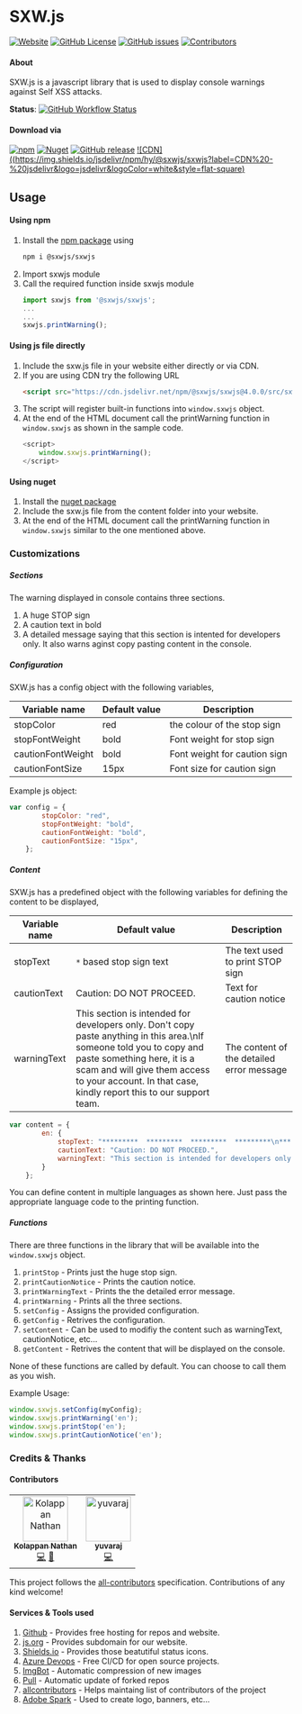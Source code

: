 # SXW.js
[![Website](https://img.shields.io/badge/website-sxw.js.org-blue.svg?style=flat-square&logo=mozilla%20firefox)](https://sxw.js.org/)
[![GitHub License](https://img.shields.io/github/license/sxwjs/sxwjs.svg?style=flat-square)](#)
[![GitHub issues](https://img.shields.io/github/issues-raw/sxwjs/sxwjs.svg?style=flat-square)](#)
[![Contributors](https://img.shields.io/badge/all_contributors-2-orange.svg?style=flat-square)](#contributors)

#### About
SXW.js is a javascript library that is used to display console warnings against Self XSS attacks.

**Status**: [![GitHub Workflow Status](https://img.shields.io/github/workflow/status/sxwjs/sxwjs/CI?logo=github&style=flat-square)](https://github.com/sxwjs/sxwjs/actions?query=workflow%3ACI)

#### Download via
[![npm](https://img.shields.io/npm/v/@sxwjs/sxwjs.svg?style=flat-square&logo=npm)](https://www.npmjs.com/package/@sxwjs/sxwjs)
[![Nuget](https://img.shields.io/nuget/v/sxw.js.svg?style=flat-square&logo=nuget)](https://www.nuget.org/packages/sxw.js/)
[![GitHub release](https://img.shields.io/github/release/sxwjs/sxwjs.svg?style=flat-square&logo=github)](https://github.com/sxwjs/sxwjs/releases)
[![CDN]((https://img.shields.io/jsdelivr/npm/hy/@sxwjs/sxwjs?label=CDN%20-%20jsdelivr&logo=jsdelivr&logoColor=white&style=flat-square)](https://www.jsdelivr.com/package/npm/@sxwjs/sxwjs)

## Usage

#### Using npm
 1. Install the [npm package](https://www.npmjs.com/package/@sxwjs/sxwjs) using
    ```bash
    npm i @sxwjs/sxwjs
    ```
 2. Import sxwjs module
 3. Call the required function inside sxwjs module
    ```typescript
    import sxwjs from '@sxwjs/sxwjs';
    ...
    ...
    sxwjs.printWarning();
    ```

#### Using js file directly

 1. Include the sxw.js file in your website either directly or via CDN.
 2. If you are using CDN try the following URL
    ```html
    <script src="https://cdn.jsdelivr.net/npm/@sxwjs/sxwjs@4.0.0/src/sxw.min.js"></script>
    ```
 3. The script will register built-in functions into `window.sxwjs` object.
 4. At the end of the HTML document call the printWarning function in `window.sxwjs` as shown in the sample code.
    ```javascript
    <script>
        window.sxwjs.printWarning();
    </script>
    ```

#### Using nuget
 1. Install the [nuget package](https://www.nuget.org/packages/sxw.js/)
 2. Include the sxw.js file from the content folder into your website.
 3. At the end of the HTML document call the printWarning function in `window.sxwjs` similar to the one mentioned above.


### Customizations

##### Sections
The warning displayed in console contains three sections.
 1. A huge STOP sign
 2. A caution text in bold
 3. A detailed message saying that this section is intented for developers only. It also warns aginst copy pasting content in the console.

##### Configuration
SXW.js has a config object with the following variables,

Variable name | Default value | Description
------------ | ------------- | ---------
stopColor | red | the colour of the stop sign
stopFontWeight | bold | Font weight for stop sign
cautionFontWeight | bold | Font weight for caution sign
cautionFontSize | 15px | Font size for caution sign

Example js object:

````js
var config = {
        stopColor: "red",
        stopFontWeight: "bold",
        cautionFontWeight: "bold",
        cautionFontSize: "15px",
    };
````

##### Content

SXW.js has a predefined object with the following variables for defining the content to be displayed,

Variable name | Default value | Description
------------ | ------------- | ---------
stopText | `*` based stop sign text | The text used to print STOP sign
cautionText | Caution: DO NOT PROCEED. | Text for caution notice
warningText | This section is intended for developers only. Don't copy paste anything in this area.\nIf someone told you to copy and paste something here, it is a scam and will give them access to your account. In that case, kindly report this to our support team. | The content of the detailed error message

````js
var content = {
        en: {
            stopText: "*********  *********  *********  *********\n***           ***     ***   ***  ***   ***\n***           ***     ***   ***  ***   ***\n*********     ***     ***   ***  *********\n      ***     ***     ***   ***  ***\n      ***     ***     ***   ***  ***\n*********     ***     *********  ***",
            cautionText: "Caution: DO NOT PROCEED.",
            warningText: "This section is intended for developers only. Don't copy paste anything in this area.\nIf someone told you to copy and paste something here, it is a scam and will give them access to your account. In that case, kindly report this to our support team."
        }
    };
````

You can define content in multiple languages as shown here. Just pass the appropriate language code to the printing function.

##### Functions

There are three functions in the library that will be available into the `window.sxwjs` object.

 1. `printStop` - Prints just the huge stop sign.
 2. `printCautionNotice` - Prints the caution notice.
 3. `printWarningText` - Prints the the detailed error message.
 4. `printWarning` - Prints all the three sections.
 5. `setConfig` - Assigns the provided configuration.
 6. `getConfig` - Retrives the configuration.
 7. `setContent` - Can be used to modifiy the content such as warningText, cautionNotice, etc...
 8. `getContent` - Retrives the content that will be displayed on the console.

None of these functions are called by default. You can choose to call them as you wish.

Example Usage:

````js
window.sxwjs.setConfig(myConfig);
window.sxwjs.printWarning('en');
window.sxwjs.printStop('en');
window.sxwjs.printCautionNotice('en');
````

### Credits & Thanks

#### Contributors

<!-- ALL-CONTRIBUTORS-LIST:START - Do not remove or modify this section -->
<!-- prettier-ignore -->
<table><tr><td align="center"><a href="https://kolappannathan.github.io/"><img src="https://avatars2.githubusercontent.com/u/8157105?v=4" width="80px;" alt="Kolappan Nathan"/><br /><sub><b>Kolappan Nathan</b></sub></a><br /><a href="https://github.com/sxwjs/sxwjs/commits?author=kolappannathan" title="Code">💻</a> <a href="#maintenance-kolappannathan" title="Maintenance">🚧</a></td><td align="center"><a href="https://www.linkedin.com/in/shivarajnaidu"><img src="https://avatars1.githubusercontent.com/u/12374494?v=4" width="80px;" alt="yuvaraj"/><br /><sub><b>yuvaraj</b></sub></a><br /><a href="https://github.com/sxwjs/sxwjs/commits?author=shivarajnaidu" title="Code">💻</a></td></tr></table>

<!-- ALL-CONTRIBUTORS-LIST:END -->

This project follows the [all-contributors](https://github.com/all-contributors/all-contributors) specification. Contributions of any kind welcome!

#### Services & Tools used

1. [Github](https://github.com) - Provides free hosting for repos and website.
2. [js.org](https://js.org) - Provides subdomain for our website.
3. [Shields.io](https://shields.io) - Provides those beatutiful status icons.
4. [Azure Devops](https://dev.azure.com/sxw-js/sxw-js) - Free CI/CD for open source projects.
5. [ImgBot](https://imgbot.net) - Automatic compression of new images
6. [Pull](https://probot.github.io/apps/pull) - Automatic update of forked repos
7. [allcontributors](https://allcontributors.org) - Helps maintaing list of contributors of the project
8. [Adobe Spark](https://spark.adobe.com) - Used to create logo, banners, etc...
